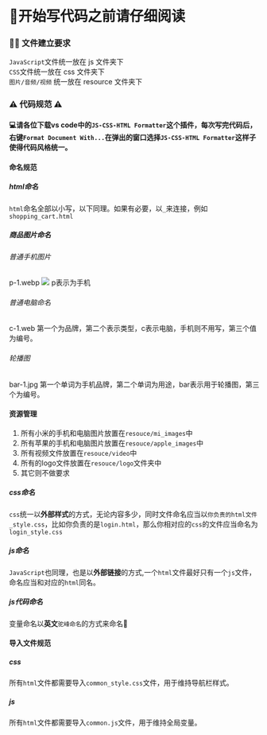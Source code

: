 # 👀开始写代码之前请仔细阅读

### 👨‍💻 文件建立要求

`JavaScript`文件统一放在 js 文件夹下  
`CSS`文件统一放在 css 文件夹下  
`图片/音频/视频` 统一放在 resource 文件夹下

### ⚠️ 代码规范 ⚠️

#### 💻请各位下载vs code中的```JS-CSS-HTML Formatter```这个插件，每次写完代码后，右键```Format Document With...```在弹出的窗口选择```JS-CSS-HTML Formatter```这样子使得代码风格统一。
#### 命名规范
##### html命名
 ```html```命名全部以小写，以下同理。如果有必要，以```_```来连接，例如```shopping_cart.html```
##### 商品图片命名
###### 普通手机图片
p-1.webp
![](README/2021-12-13-19-44-30.png)
p表示为手机
###### 普通电脑命名
c-1.web
第一个为品牌，第二个表示类型，c表示电脑，手机则不用写，第三个值为编号。
###### 轮播图
bar-1.jpg
第一个单词为手机品牌，第二个单词为用途，bar表示用于轮播图，第三个为编号。
#### 资源管理
1. 所有小米的手机和电脑图片放置在```resouce/mi_images```中
2. 所有苹果的手机和电脑图片放置在```resouce/apple_images```中
3. 所有视频文件放置在```resouce/video```中
4. 所有的logo文件放置在```resouce/logo```文件夹中
5. 其它则不做要求



##### css命名
`css`统一以**外部样式**的方式，无论内容多少，同时文件命名应当以`你负责的html文件_style.css`，比如你负责的是`login.html`，那么你相对应的`css`的文件应当命名为`login_style.css`
##### js命名
`JavaScript`也同理，也是以**外部链接**的方式,一个`html`文件最好只有一个`js`文件，命名应当和对应的`html`同名。
##### js代码命名
变量命名以**英文**```驼峰命名```的方式来命名🦥


#### 导入文件规范
##### css
所有```html```文件都需要导入```common_style.css```文件，用于维持导航栏样式。
##### js
所有```html```文件都需要导入```common.js```文件，用于维持全局变量。


